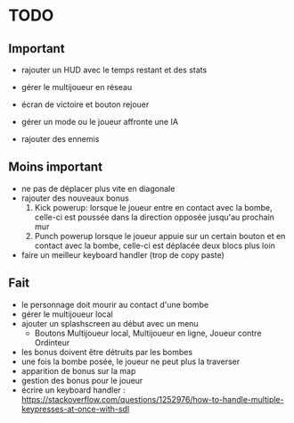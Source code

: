 # TODO

## Important
- rajouter un HUD avec le temps restant et des stats
- gérer le multijoueur en réseau
- écran de victoire et bouton rejouer

- gérer un mode ou le joueur affronte une IA
- rajouter des ennemis



## Moins important
- ne pas de déplacer plus vite en diagonale
- rajouter des nouveaux bonus
    1. Kick powerup: 
        lorsque le joueur entre en contact avec la bombe, celle-ci est poussée dans la
        direction opposée jusqu'au prochain mur
    2. Punch powerup
        lorsque le joueur appuie sur un certain bouton et en contact avec la bombe, celle-ci
        est déplacée deux blocs plus loin
- faire un meilleur keyboard handler (trop de copy paste)

## Fait
- le personnage doit mourir au contact d'une bombe
- gérer le multijoueur local
- ajouter un splashscreen au début avec un menu
    - Boutons Multijoueur local, Multijoueur en ligne, Joueur contre Ordinteur
- les bonus doivent être détruits par les bombes
- une fois la bombe posée, le joueur ne peut plus la traverser
- apparition de bonus sur la map
- gestion des bonus pour le joueur
- écrire un keyboard handler : https://stackoverflow.com/questions/1252976/how-to-handle-multiple-keypresses-at-once-with-sdl
